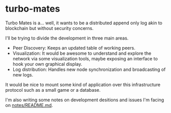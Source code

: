 # turbo-mates

Turbo Mates is a... well, it wants to be a distributed append only log akin 
to blockchain but without security concerns.

I'll be trying to divide the development in three main areas.

* Peer Discovery: Keeps an updated table of working peers.
* Visualization: It would be awesome to understand and explore the network 
  via some visualization tools, maybe exposing an interface to hook your own 
  graphical display.
* Log distribution: Handles new node synchronization and broadcasting of new 
  logs.

It would be nice to mount some kind of application over this infrastructure 
protocol such as a small game or a database.

I'm also writing some notes on development desitions and issues I'm facing on 
[notes/README.md](notes/README.md).